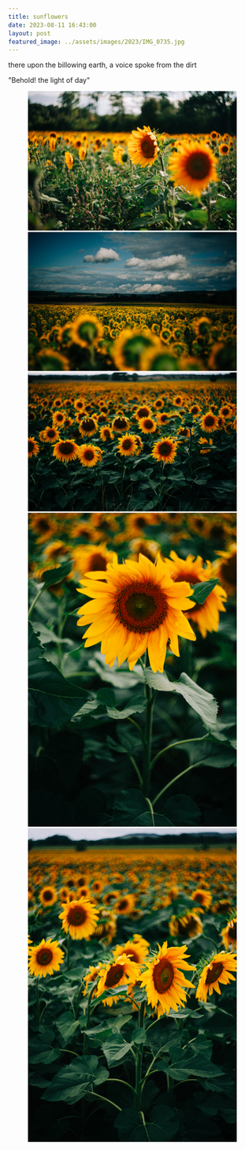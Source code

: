 ```yaml
---
title: sunflowers
date: 2023-08-11 16:43:00
layout: post
featured_image: ../assets/images/2023/IMG_0735.jpg
---
```

there upon the billowing earth, a voice spoke from the dirt

"Behold! the light of day"

<figure>
<img src="/assets/images/2023/IMG_0735.jpg" alt="big yellow sunflowers">
<img src="/assets/images/2023/IMG_0617.jpg" alt="sunflower field with rich blue sky">
<img src="/assets/images/2023/IMG_0904.jpg" alt="a field of sunflowers">
<img src="/assets/images/2023/IMG_0947.jpg" alt="a big sunflower">
<img src="/assets/images/2023/IMG_0933.jpg" alt="sunflowers together in summer">
</figure>